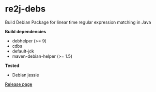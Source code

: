 # re2j-debs
Build Debian Package for linear time regular expression matching in Java

**Build dependencies**

- debhelper (>= 9)
- cdbs
- default-jdk
- maven-debian-helper (>= 1.5)

**Tested**

- Debian jessie

[Release page](https://github.com/yadickson/re2j-debs/releases)

